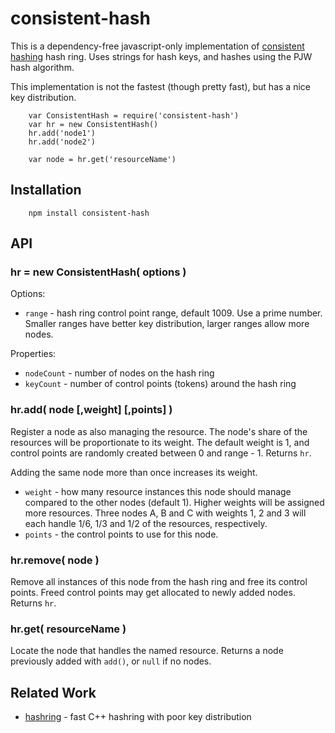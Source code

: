 consistent-hash
===============

This is a dependency-free javascript-only implementation of
[consistent hashing](https://en.wikipedia.org/wiki/Consistent_hashing) hash
ring.  Uses strings for hash keys, and hashes using the PJW hash algorithm.

This implementation is not the fastest (though pretty fast), but has a nice key
distribution.

        var ConsistentHash = require('consistent-hash')
        var hr = new ConsistentHash()
        hr.add('node1')
        hr.add('node2')

        var node = hr.get('resourceName')


Installation
------------

        npm install consistent-hash


API
---

### hr = new ConsistentHash( options )

Options:

- `range` - hash ring control point range, default 1009.  Use a prime number.
  Smaller ranges have better key distribution, larger ranges allow more nodes.

Properties:

- `nodeCount` - number of nodes on the hash ring
- `keyCount` - number of control points (tokens) around the hash ring

### hr.add( node [,weight] [,points] )

Register a node as also managing the resource.  The node's share of the
resources will be proportionate to its weight.  The default weight is 1,
and control points are randomly created between 0 and range - 1.  Returns `hr`.

Adding the same node more than once increases its weight.

- `weight` - how many resource instances this node should manage compared to the other nodes (default 1).
  Higher weights will be assigned more resources.  Three nodes A, B and C with
  weights 1, 2 and 3 will each handle 1/6, 1/3 and 1/2 of the resources, respectively.
- `points` - the control points to use for this node.

### hr.remove( node )

Remove all instances of this node from the hash ring and free its control
points.  Freed control points may get allocated to newly added nodes.
Returns `hr`.

### hr.get( resourceName )

Locate the node that handles the named resource.  Returns a node previously
added with `add()`, or `null` if no nodes.


Related Work
------------

- [hashring](https://npmjs.org/package/hashring) - fast C++ hashring with poor key distribution

